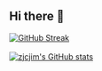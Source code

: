 ## Hi there 👋

<!--
**zjcjim/zjcjim** is a ✨ _special_ ✨ repository because its `README.md` (this file) appears on your GitHub profile.

Here are some ideas to get you started:

- 🔭 I’m currently working on ...
- 🌱 I’m currently learning ...
- 👯 I’m looking to collaborate on ...
- 🤔 I’m looking for help with ...
- 💬 Ask me about ...
- 📫 How to reach me: ...
- 😄 Pronouns: ...
- ⚡ Fun fact: ...
-->

[![GitHub Streak](https://streak-stats.demolab.com?user=zjcjim&theme=react&hide_border=true)](https://git.io/streak-stats)
<br>
<br>
[![zjcjim's GitHub stats](https://github-readme-stats.vercel.app/api?username=zjcjim&theme=tokyonight&show_icons=true)](https://github.com/anuraghazra/github-readme-stats)
